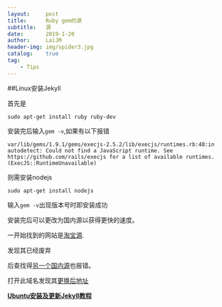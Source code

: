 ```yaml
---
layout:		post
title:		Ruby gem的源
subtitle:	源
date:		2019-1-20
author:		LaiJM
header-img:	img/spider3.jpg
catalog:	true
tag:		
    - Tips
---
```


##Linux安装Jekyll

首先是

`sudo apt-get install ruby ruby-dev`

安装完后输入`gem -v`,如果有以下报错

`var/lib/gems/1.9.1/gems/execjs-2.5.2/lib/execjs/runtimes.rb:48:in autodetect: Could not find a JavaScript runtime. See https://github.com/rails/execjs for a list of available runtimes. (ExecJS::RuntimeUnavailable) `

则需安装nodejs

`sudo apt-get install nodejs`

输入`gem -v`出现版本号时即安装成功

安装完后可以更改为国内源以获得更快的速度。

一开始找到的网站是[淘宝源](https://ruby.taobao.org/ "https://ruby.taobao.org").

发现其已经废弃

后查找得[另一个国内源](https://gems.ruby-china.org/ "https://gems.ruby-china.org/")也报错。

打开此域名发现其[更换后地址](https:gems.ruby-china.com/ "https:gems.ruby-china.com/")

[**Ubuntu安装及更新Jekyll教程**](https://www.seohzz.com/host-config/ubuntu-install-update-jekyll.html)